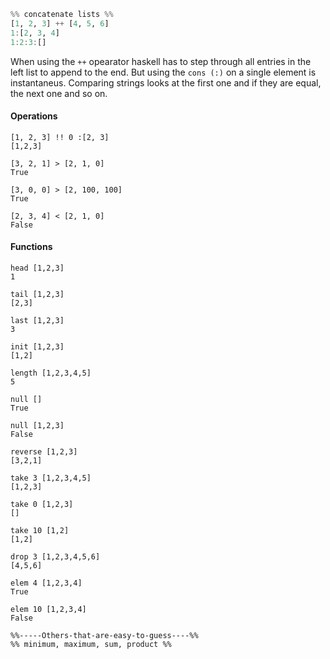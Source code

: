 ```haskell
%% concatenate lists %%
[1, 2, 3] ++ [4, 5, 6]
1:[2, 3, 4]
1:2:3:[]
```
When using the `++` opearator haskell has to step through all entries in the left list to append to the end. But using the `cons (:)`  on a single element is instantaneus.
Comparing strings looks at the first one and if they are equal, the next one and so on.

#### Operations
```
[1, 2, 3] !! 0 :[2, 3] 
[1,2,3]

[3, 2, 1] > [2, 1, 0]
True

[3, 0, 0] > [2, 100, 100]
True

[2, 3, 4] < [2, 1, 0]
False
```

#### Functions
```
head [1,2,3]
1

tail [1,2,3]
[2,3]

last [1,2,3]
3

init [1,2,3]
[1,2]

length [1,2,3,4,5]
5

null []
True

null [1,2,3]
False

reverse [1,2,3]
[3,2,1]

take 3 [1,2,3,4,5]
[1,2,3]

take 0 [1,2,3]
[]

take 10 [1,2]
[1,2]

drop 3 [1,2,3,4,5,6]
[4,5,6]

elem 4 [1,2,3,4]
True

elem 10 [1,2,3,4]
False

%%-----Others-that-are-easy-to-guess----%%
%% minimum, maximum, sum, product %%
```